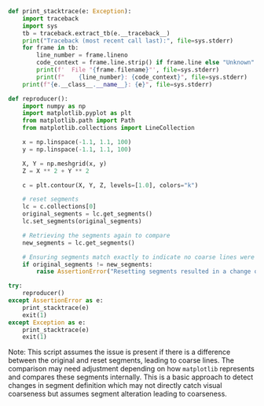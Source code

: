 ```python
def print_stacktrace(e: Exception):
    import traceback
    import sys
    tb = traceback.extract_tb(e.__traceback__)
    print("Traceback (most recent call last):", file=sys.stderr)
    for frame in tb:
        line_number = frame.lineno
        code_context = frame.line.strip() if frame.line else "Unknown"
        print(f'  File "{frame.filename}"', file=sys.stderr)
        print(f"    {line_number}: {code_context}", file=sys.stderr)
    print(f"{e.__class__.__name__}: {e}", file=sys.stderr)

def reproducer():
    import numpy as np
    import matplotlib.pyplot as plt
    from matplotlib.path import Path
    from matplotlib.collections import LineCollection

    x = np.linspace(-1.1, 1.1, 100)
    y = np.linspace(-1.1, 1.1, 100)

    X, Y = np.meshgrid(x, y)
    Z = X ** 2 + Y ** 2

    c = plt.contour(X, Y, Z, levels=[1.0], colors="k")

    # reset segments
    lc = c.collections[0]
    original_segments = lc.get_segments()
    lc.set_segments(original_segments)

    # Retrieving the segments again to compare
    new_segments = lc.get_segments()

    # Ensuring segments match exactly to indicate no coarse lines were created
    if original_segments != new_segments:
        raise AssertionError("Resetting segments resulted in a change of the line definition, indicating a possible coarsening.")

try:
    reproducer()
except AssertionError as e:
    print_stacktrace(e)
    exit(1)
except Exception as e:
    print_stacktrace(e)
    exit(1)
```

Note: This script assumes the issue is present if there is a difference between the original and reset segments, leading to coarse lines. The comparison may need adjustment depending on how `matplotlib` represents and compares these segments internally. This is a basic approach to detect changes in segment definition which may not directly catch visual coarseness but assumes segment alteration leading to coarseness.
